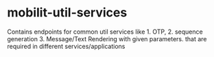 # mobilit-util-services
Contains endpoints for common util services like 1. OTP, 2. sequence generation 3. Message/Text Rendering with given parameters. that are required in different services/applications
